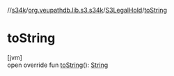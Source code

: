 //[s34k](../../../index.md)/[org.veupathdb.lib.s3.s34k](../index.md)/[S3LegalHold](index.md)/[toString](to-string.md)

# toString

[jvm]\
open override fun [toString](to-string.md)(): [String](https://kotlinlang.org/api/latest/jvm/stdlib/kotlin/-string/index.html)
